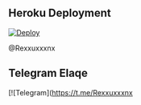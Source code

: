 ## Heroku Deployment
[![Deploy](https://www.herokucdn.com/deploy/button.svg)](https://heroku.com/deploy?template=https://github.com/Rahid2003/RN7)

@Rexxuxxxnx
## Telegram Elaqe
[![Telegram](https://t.me/Rexxuxxxnx
